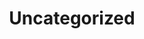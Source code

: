 ---
layout: posts_by_category
categories: uncategorized
title: Uncategorized
permalink: /category/uncategorized
---